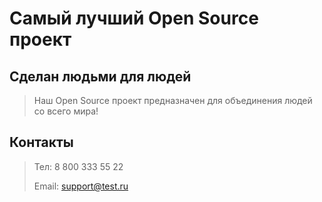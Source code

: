 # Самый лучший Open Source проект

## Сделан людьми для людей

> Наш Open Source проект предназначен для объединения людей со всего мира!

## Контакты
>Тел: 8 800 333 55 22
>
>Email: support@test.ru
